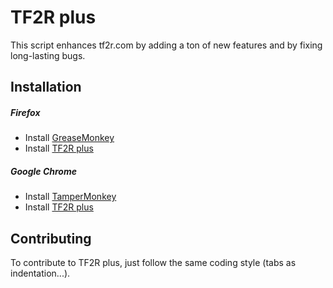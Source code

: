 # TF2R plus

This script enhances tf2r.com by adding a ton of new features and by fixing long-lasting bugs.

## Installation

##### Firefox

- Install [GreaseMonkey](https://addons.mozilla.org/en-US/firefox/addon/greasemonkey/)
- Install [TF2R plus](https://github.com/Kiwec/TF2R-plus/raw/master/tf2rplus.user.js)

##### Google Chrome

- Install [TamperMonkey](https://chrome.google.com/webstore/detail/tampermonkey/dhdgffkkebhmkfjojejmpbldmpobfkfo)
- Install [TF2R plus](https://github.com/Kiwec/TF2R-plus/raw/master/tf2rplus.user.js)

## Contributing

To contribute to TF2R plus, just follow the same coding style (tabs as indentation...).
